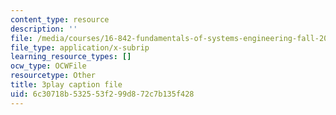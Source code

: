 ```yaml
---
content_type: resource
description: ''
file: /media/courses/16-842-fundamentals-of-systems-engineering-fall-2015/6c30718b532553f299d872c7b135f428_CTVFDb44ses.vtt
file_type: application/x-subrip
learning_resource_types: []
ocw_type: OCWFile
resourcetype: Other
title: 3play caption file
uid: 6c30718b-5325-53f2-99d8-72c7b135f428
---
```

